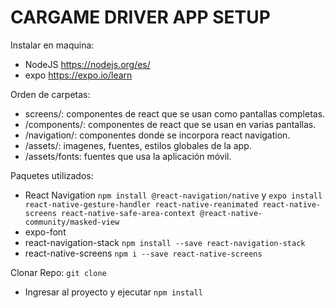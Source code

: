 # CARGAME DRIVER APP SETUP

Instalar en maquina:
- NodeJS https://nodejs.org/es/
- expo https://expo.io/learn

Orden de carpetas:
- screens/: componentes de react que se usan como pantallas completas.
- /components/: componentes de react que se usan en varias pantallas.
- /navigation/: componentes donde se incorpora react navigation.
- /assets/: imagenes, fuentes, estilos globales de la app.
- /assets/fonts: fuentes que usa la aplicación móvil.

Paquetes utilizados:
- React Navigation `npm install @react-navigation/native` y `expo install react-native-gesture-handler react-native-reanimated react-native-screens react-native-safe-area-context @react-native-community/masked-view`
- expo-font
- react-navigation-stack `npm install --save react-navigation-stack`
- react-native-screens `npm i --save react-native-screens`


Clonar Repo:
`git clone `
- Ingresar al proyecto y ejecutar `npm install`
